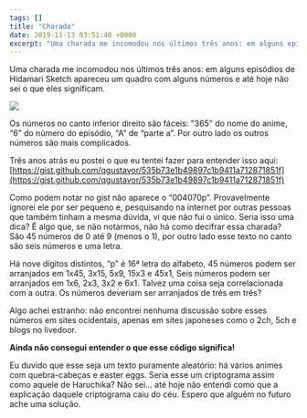 ```yaml
---
tags: []
title: "Charada"
date: 2019-11-13 03:51:40 +0000
excerpt: "Uma charada me incomodou nos últimos três anos: em alguns episódios de Hidamari Sketch apareceu um quadro com alguns números e até hoje não..."
---
```


Uma charada me incomodou nos últimos três anos: em alguns episódios de Hidamari Sketch apareceu um quadro com alguns números e até hoje não sei o que eles significam.

![](https://i.imgur.com/5eJRWDJ.png)

Os números no canto inferior direito são fáceis: "365" do nome do anime, “6” do número do episódio, “A” de “parte a”. Por outro lado os outros números são mais complicados.

Três anos atrás eu postei o que eu tentei fazer para entender isso aqui: [https://gist.github.com/qgustavor/535b73e1b49897c1b9411a712871851f](https://gist.github.com/qgustavor/535b73e1b49897c1b9411a712871851f)

Como podem notar no gist não aparece o “004070p”. Provavelmente ignorei ele por ser pequeno e, pesquisando na internet por outras pessoas que também tinham a mesma dúvida, vi que não fui o único. Seria isso uma dica? É algo que, se não notarmos, não há como decifrar essa charada? São 45 números de 0 até 9 (menos o 1), por outro lado esse texto no canto são seis números e uma letra.

Há nove dígitos distintos, “p” é 16ª letra do alfabeto, 45 números podem ser arranjados em 1x45, 3x15, 5x9, 15x3 e 45x1, Seis números podem ser arranjados em 1x6, 2x3, 3x2 e 6x1. Talvez uma coisa seja correlacionada com a outra. Os números deveriam ser arranjados de três em três?

Algo achei estranho: não encontrei nenhuma discussão sobre esses números em sites ocidentais, apenas em sites japoneses como o 2ch, 5ch e blogs no livedoor.

**Ainda não consegui entender o que esse código significa!**

Eu duvido que esse seja um texto puramente aleatório: há vários animes com quebra-cabeças e easter eggs. Seria esse um criptograma assim como aquele de Haruchika? Não sei… até hoje não entendi como que a explicação daquele criptograma caiu do céu. Espero que alguém no futuro ache uma solução.